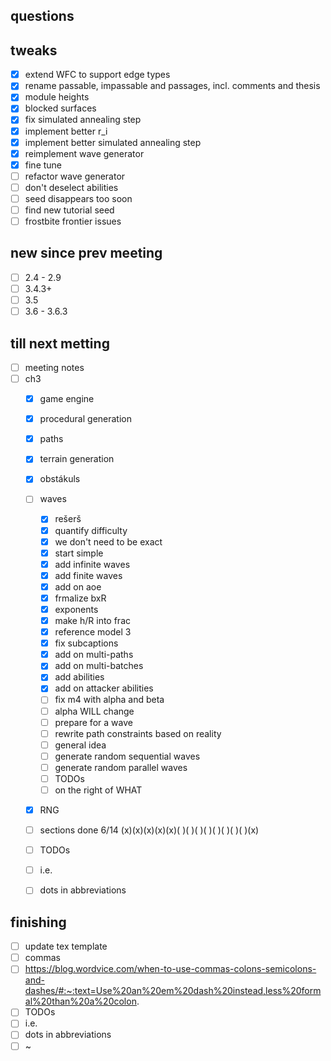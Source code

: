 ## questions

## tweaks

- [x] extend WFC to support edge types
- [x] rename passable, impassable and passages, incl. comments and thesis
- [x] module heights
- [x] blocked surfaces
- [x] fix simulated annealing step
- [x] implement better r_i
- [x] implement better simulated annealing step
- [x] reimplement wave generator
- [x] fine tune
- [ ] refactor wave generator
- [ ] don't deselect abilities
- [ ] seed disappears too soon
- [ ] find new tutorial seed
- [ ] frostbite frontier issues
## new since prev meeting
- [ ] 2.4 - 2.9
- [ ] 3.4.3+
- [ ] 3.5
- [ ] 3.6 - 3.6.3

## till next metting
- [ ] meeting notes
- [ ] ch3
    - [x] game engine
    - [x] procedural generation
    - [x] paths
    - [x] terrain generation
    - [x] obstákuls
    - [ ] waves
        - [x] rešerš
        - [x] quantify difficulty
        - [x] we don't need to be exact
        - [x] start simple
        - [x] add infinite waves
        - [x] add finite waves
        - [x] add on aoe
        - [x] frmalize bxR
        - [x] exponents
        - [x] make h/R into frac
        - [x] reference model 3
        - [x] fix subcaptions
        - [x] add on multi-paths
        - [x] add on multi-batches
        - [x] add abilities
        - [x] add on attacker abilities
        - [ ] fix m4 with alpha and beta
        - [ ] alpha WILL change
        - [ ] prepare for a wave
        - [ ] rewrite path constraints based on reality
        - [ ] general idea
        - [ ] generate random sequential waves
        - [ ] generate random parallel waves
        - [ ] TODOs
        - [ ] on the right of WHAT
    - [x] RNG
    - [ ] sections done 6/14 (x)(x)(x)(x)(x)( )( )( )( )( )( )( )( )(x)
    - [ ] TODOs
    - [ ] i.e.
    - [ ] dots in abbreviations


## finishing
- [ ] update tex template
- [ ] commas
- [ ] https://blog.wordvice.com/when-to-use-commas-colons-semicolons-and-dashes/#:~:text=Use%20an%20em%20dash%20instead,less%20formal%20than%20a%20colon.
- [ ] TODOs
- [ ] i.e.
- [ ] dots in abbreviations
- [ ] ~